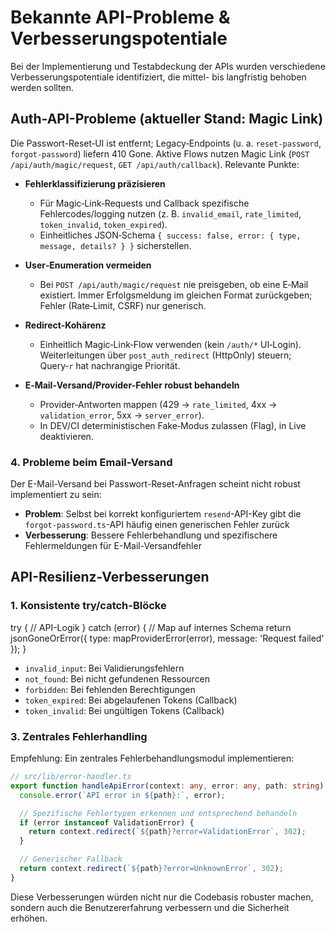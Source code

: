 # Bekannte API-Probleme & Verbesserungspotentiale

Bei der Implementierung und Testabdeckung der APIs wurden verschiedene Verbesserungspotentiale identifiziert, die mittel- bis langfristig behoben werden sollten.

## Auth-API-Probleme (aktueller Stand: Magic Link)

Die Passwort-Reset‑UI ist entfernt; Legacy‑Endpoints (u. a. `reset-password`, `forgot-password`) liefern 410 Gone. Aktive Flows nutzen Magic Link (`POST /api/auth/magic/request`, `GET /api/auth/callback`). Relevante Punkte:

- **Fehlerklassifizierung präzisieren**
  - Für Magic‑Link‑Requests und Callback spezifische Fehlercodes/logging nutzen (z. B. `invalid_email`, `rate_limited`, `token_invalid`, `token_expired`).
  - Einheitliches JSON‑Schema `{ success: false, error: { type, message, details? } }` sicherstellen.

- **User‑Enumeration vermeiden**
  - Bei `POST /api/auth/magic/request` nie preisgeben, ob eine E‑Mail existiert. Immer Erfolgsmeldung im gleichen Format zurückgeben; Fehler (Rate‑Limit, CSRF) nur generisch.

- **Redirect‑Kohärenz**
  - Einheitlich Magic‑Link‑Flow verwenden (kein `/auth/*` UI‑Login). Weiterleitungen über `post_auth_redirect` (HttpOnly) steuern; Query‑`r` hat nachrangige Priorität.

- **E‑Mail‑Versand/Provider-Fehler robust behandeln**
  - Provider‑Antworten mappen (429 → `rate_limited`, 4xx → `validation_error`, 5xx → `server_error`).
  - In DEV/CI deterministischen Fake‑Modus zulassen (Flag), in Live deaktivieren.

### 4. Probleme beim Email-Versand

Der E-Mail-Versand bei Passwort-Reset-Anfragen scheint nicht robust implementiert zu sein:

- **Problem**: Selbst bei korrekt konfiguriertem `resend`-API-Key gibt die `forgot-password.ts`-API häufig einen generischen Fehler zurück
- **Verbesserung**: Bessere Fehlerbehandlung und spezifischere Fehlermeldungen für E-Mail-Versandfehler

## API-Resilienz-Verbesserungen

### 1. Konsistente try/catch-Blöcke

try {
  // API-Logik
} catch (error) {
  // Map auf internes Schema
  return jsonGoneOrError({ type: mapProviderError(error), message: 'Request failed' });
}

- `invalid_input`: Bei Validierungsfehlern
- `not_found`: Bei nicht gefundenen Ressourcen
- `forbidden`: Bei fehlenden Berechtigungen
- `token_expired`: Bei abgelaufenen Tokens (Callback)
- `token_invalid`: Bei ungültigen Tokens (Callback)

### 3. Zentrales Fehlerhandling

Empfehlung: Ein zentrales Fehlerbehandlungsmodul implementieren:

```typescript
// src/lib/error-handler.ts
export function handleApiError(context: any, error: any, path: string): Response {
  console.error(`API error in ${path}:`, error);

  // Spezifische Fehlertypen erkennen und entsprechend behandeln
  if (error instanceof ValidationError) {
    return context.redirect(`${path}?error=ValidationError`, 302);
  }

  // Generischer Fallback
  return context.redirect(`${path}?error=UnknownError`, 302);
}
```

Diese Verbesserungen würden nicht nur die Codebasis robuster machen, sondern auch die Benutzererfahrung verbessern und die Sicherheit erhöhen.
